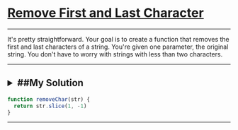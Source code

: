 # [Remove First and Last Character](https://www.codewars.com/kata/56bc28ad5bdaeb48760009b0)

---

It's pretty straightforward. Your goal is to create a function that removes the first and last characters of a string. You're given one parameter, the original string. You don't have to worry with strings with less than two characters.

---

## <details><summary>##My Solution</summary>

```js
function removeChar(str) {
  return str.slice(1, -1)
}
```

</details>

---
